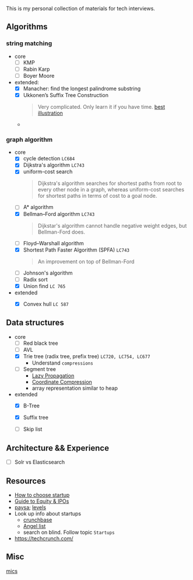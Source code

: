 This is my personal collection of materials for tech interviews.

## Algorithms

### string matching
- core
	- [ ] KMP
	- [ ] Rabin Karp
	- [ ] Boyer Moore
- extended:
	- [x] Manacher: find the longest palindrome substring
	- [x] Ukkonen’s Suffix Tree Construction
		> Very complicated. Only learn it if you have time. [best illustration](https://stackoverflow.com/questions/9452701/ukkonens-suffix-tree-algorithm-in-plain-english/9513423#9513423)
	- 

### graph algorithm
- core
	- [x] cycle detection `LC684`
	- [x] Dijkstra's algorithm `LC743`
	- [x] uniform-cost search  
		> Dijkstra's algorithm searches for shortest paths from root to every other node in a graph, whereas uniform-cost searches for shortest paths in terms of cost to a goal node. 
	- [ ] A* algorithm 
	- [x] Bellman–Ford algorithm  `LC743`
		> Dijkstar's algorithm cannot handle negative weight edges, but Bellman-Ford does. 
	- [ ] Floyd–Warshall algorithm
	- [x] Shortest Path Faster Algorithm (SPFA) `LC743`
		> An improvement on top of Bellman-Ford
	- [ ] Johnson's algorithm
	- [ ] Radix sort
	- [x] Union find `LC 765`
- extended
	- [x] Convex hull `LC 587` 


## Data structures  
- core
	- [ ] Red black tree 
	- [ ] AVL
	- [x] Trie tree (radix tree, prefix tree) `LC720, LC754, LC677`
		- Understand `compressions`
	- [ ] Segment tree
		- [Lazy Propagation](https://www.geeksforgeeks.org/lazy-propagation-in-segment-tree/)
		- [Coordinate Compression](https://leetcode.com/articles/falling-squares/)
		- array representation similar to heap
- extended
	- [x] B-Tree
	- [x] Suffix tree
	- [ ] Skip list


## Architecture && Experience
- [ ] Solr vs Elasticsearch

## Resources
- [How to choose startup](https://www.douban.com/group/topic/4239381/)
- [Guide to Equity & IPOs](https://blog.wealthfront.com/equity-ipo-guide/)  
- [paysa](https://www.paysa.com/); [levels](https://www.levels.fyi/)
- Look up info about startups
	- [crunchbase](https://www.crunchbase.com) 
	- [Angel list](https://angel.co/)
	- search on blind. Follow topic `Startups`
- https://techcrunch.com/

## Misc
[mics](misc.md)
